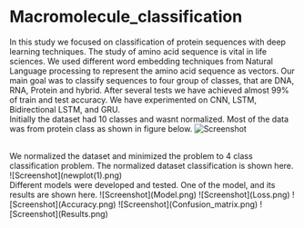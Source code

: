 # Macromolecule_classification
In this study we focused on classification of protein sequences with deep learning techniques. The study of amino acid sequence is vital in life sciences.  We used different word embedding techniques from Natural Language processing to represent the amino acid   sequence   as   vectors. Our main goal was to classify sequences to four group of classes, that are DNA, RNA, Protein and hybrid. After several tests we have achieved almost 99% of train and test accuracy. We have experimented on CNN, LSTM, Bidirectional LSTM, and GRU. 
</br>
Initially the dataset had 10 classes and wasnt normalized. Most of the data was from protein class as shown in figure below.
![Screenshot](newplot.png)


</br>
We normalized the dataset and minimized the problem to 4 class classification problem. The normalized dataset classification is shown here.
![Screenshot](newplot(1).png)

</br>
Different models were developed and tested. One of the model, and its results are shown here.
![Screenshot](Model.png)
![Screenshot](Loss.png)
![Screenshot](Accuracy.png)
![Screenshot](Confusion_matrix.png)
![Screenshot](Results.png)
